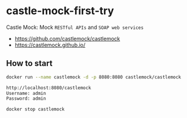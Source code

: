 # castle-mock-first-try

Castle Mock: Mock `RESTful APIs` and `SOAP web services`

- https://github.com/castlemock/castlemock
- https://castlemock.github.io/

## How to start

```bash
docker run --name castlemock -d -p 8080:8080 castlemock/castlemock

http://localhost:8080/castlemock
Username: admin 
Password: admin 

docker stop castlemock
```
